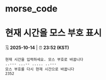 # morse_code
# 현재 시간을 모스 부호 표시
<!-- MORSE_TIME_START -->
🗓️ **2025-10-14** | ⏰ **23:52 (KST)**

```
현재 시간을 입력하세요. 모스 부호로 바꿉니다
..--- ...-- ..... ..---
모스 부호를 다시 현재 시간으로 바꿉니다
2352
```
<!-- MORSE_TIME_END -->
